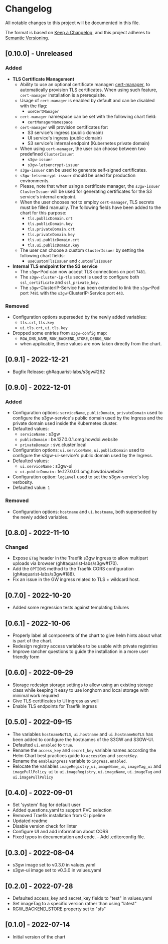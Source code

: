 # Changelog

All notable changes to this project will be documented in this file.

The format is based on [Keep a Changelog][1],
and this project adheres to [Semantic Versioning][2].

## [0.10.0] - Unreleased

### Added

- **TLS Certificate Management**
  - Ability to use an optional certificate manager:
  [cert-manager](https://cert-manager.io/),
    to automatically provision TLS certificates. When using such feature,
    `cert-manager` installation is a prerequisite.
  - Usage of `cert-manager` is enabled by default and can be disabled
    with the flag:
    - `useCertManager`
  - `cert-manager` namespace can be set with the following chart field:
    - `certManagerNamespace`
  - `cert-manager` will provision certificates for:
    - S3 service's ingress (public domain)
    - UI service's ingress (public domain)
    - S3 service's internal endpoint (Kubernetes private domain)
  - When using `cert-manager`, the user can choose between
    two predefined `ClusterIssuer`:
    - `s3gw-issuer`
    - `s3gw-letsencrypt-issuer`
  - `s3gw-issuer` can be used to generate self-signed certificates.
  - `s3gw-letsencrypt-issuer` should be used for production environments.
  - Please, note that when using a certificate manager, the `s3gw-issuer`
    `ClusterIssuer` will be used for generating certificates for the S3 service's
    internal endpoint.
  - When the user chooses not to employ `cert-manager`,
    TLS secrets must be filled manually. The following fields
    have been added to the chart for this purpose:
    - `tls.publicDomain.crt`
    - `tls.publicDomain.key`
    - `tls.privateDomain.crt`
    - `tls.privateDomain.key`
    - `tls.ui.publicDomain.crt`
    - `tls.ui.publicDomain.key`
  - The user can choose a custom `ClusterIssuer` by setting the following chart fields:
    - `useCustomTlsIssuer` and `customTlsIssuer`
- **Internal TLS endpoint for the S3 service**
  - The `s3gw`-Pod can now accept TLS connections on port `7481`.
  - The `s3gw-cluster-ip-tls` secret is used to configure both
    `ssl_certificate` and `ssl_private_key`.
  - The `s3gw`-ClusterIP-Service has been extended to link the `s3gw`-Pod port
    `7481` with the `s3gw`-ClusterIP-Service port `443`.

### Removed

- Configuration options superseded by the newly added variables:
  - `tls.crt`, `tls.key`
  - `ui.tls.crt`, `ui.tls.key`
- Dropped some entries from `s3gw-config` map:
  - `RGW_DNS_NAME`, `RGW_BACKEND_STORE`, `DEBUG_RGW`
  - when applicable, these values are now taken directly from the chart.

## [0.9.1] - 2022-12-21

- Bugfix Release: gh#aquarist-labs/s3gw#262

## [0.9.0] - 2022-12-01

### Added

- Configuration options: `serviceName`, `publicDomain`, `privateDomain`
  used to configure the s3gw-service's public domain used by the Ingress
  and the private domain used inside the Kubernetes cluster.
- Defaulted values:
  - `serviceName` : s3gw
  - `publicDomain` : be.127.0.0.1.omg.howdoi.website
  - `privateDomain` : svc.cluster.local
- Configuration options: `ui.serviceName`, `ui.publicDomain`
  used to configure the s3gw-ui-service's public domain used by
  the Ingress.
- Defaulted values:
  - `ui.serviceName` : s3gw-ui
  - `ui.publicDomain` : fe.127.0.0.1.omg.howdoi.website
- Configuration option: `logLevel` used to set the s3gw-service's
  log verbosity.
- Defaulted value: `1`

### Removed

- Configuration options: `hostname` and `ui.hostname`, both superseded
  by the newly added variables.

## [0.8.0] - 2022-11-10

### Changed

- Expose `ETag` header in the Traefik s3gw ingress to allow multipart
  uploads via browser (gh#aquarist-labs/s3gw#170).
- Add the `OPTIONS` method to the Traefik CORS configuration (gh#aquarist-labs/s3gw#188).
- Fix an issue in the GW ingress related to TLS + wildcard host.

## [0.7.0] - 2022-10-20

- Added some regression tests against templating failures

## [0.6.1] - 2022-10-06

- Properly label all components of the chart to give helm hints about what is
  part of the chart.
- Redesign registry access variables to be usable with private registries
- Improve rancher questions to guide the installation in a more user friendly
  form

## [0.6.0] - 2022-09-29

- Storage redesign storage settings to allow using an existing storage class
  while keeping it easy to use longhorn and local storage with minimal work
  required
- Give TLS certificates to UI ingress as well
- Enable TLS endpoints for Traefik ingress

## [0.5.0] - 2022-09-15

- The variables `hostnameNoTLS`, `ui.hostname` and `ui.hostnameNoTLS`
  has been added to configure the hostnames of the S3GW and S3GW-UI.
- Defaulted `ui.enabled` to `true`.
- Rename the `access_key` and `secret_key` variable names according
  the Helm Chart best practices guide to `accessKey` and `secretKey`.
- Rename the `enableIngress` variable to `ingress.enabled`.
- Relocate the variables `imageRegistry_ui`, `imageName_ui`,
  `imageTag_ui` and `imagePullPolicy_ui` to `ui.imageRegistry`,
  `ui.imageName`, `ui.imageTag` and `ui.imagePullPolicy`

## [0.4.0] - 2022-09-01

- Set 'system' flag for default user
- Added questions.yaml to support PVC selection
- Removed Traefik installation from CI pipeline
- Updated readme
- Disable version check for linter
- Configure UI and add information about CORS
- Fixed typos in documentation and code. - Add .editorconfig file.

## [0.3.0] - 2022-08-04

- s3gw image set to v0.3.0 in values.yaml
- s3gw-ui image set to v0.3.0 in values.yaml

## [0.2.0] - 2022-07-28

- Defaulted access_key and secret_key fields to "test" in values.yaml
- Set imageTag to a specific version rather than using "latest"
- RGW_BACKEND_STORE property set to "sfs"

## [0.1.0] - 2022-07-14

- Initial version of the chart

[1]: https://keepachangelog.com/en/1.0.0/
[2]: https://semver.org/spec/v2.0.0.html
